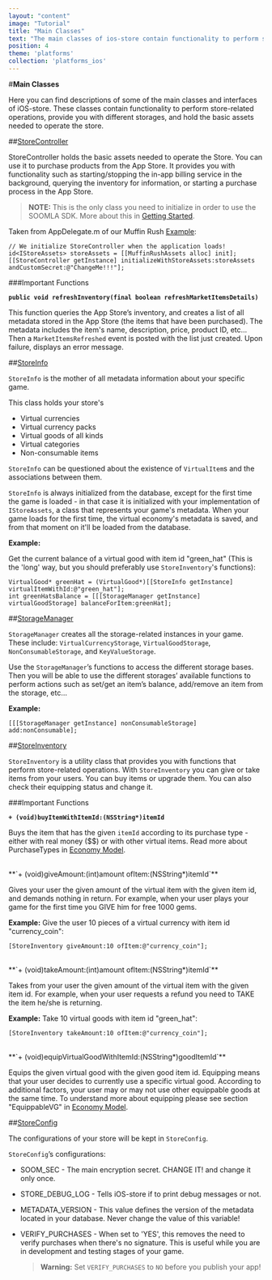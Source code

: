 ```yaml
---
layout: "content"
image: "Tutorial"
title: "Main Classes"
text: "The main classes of ios-store contain functionality to perform store-related operations, provide you with different storages, and hold the basic assets needed to operate the store."
position: 4
theme: 'platforms'
collection: 'platforms_ios'
---
```


#**Main Classes**

Here you can find descriptions of some of the main classes and interfaces of iOS-store. These classes contain functionality to perform store-related operations, provide you with different storages, and hold the basic assets needed to operate the store.

##[StoreController](https://github.com/soomla/ios-store/blob/master/SoomlaiOSStore/StoreController.h)

StoreController holds the basic assets needed to operate the Store. You can use it to purchase products from the App Store. It provides you with functionality such as starting/stopping the in-app billing service in the background, querying the inventory for information, or starting a purchase process in the App Store.

> **NOTE:** This is the only class you need to initialize in order to use the SOOMLA SDK. More about this in [Getting Started](/docs/platforms/ios/soomla/GettingStarted).

Taken from AppDelegate.m of our Muffin Rush [Example](https://github.com/soomla/ios-store/tree/master/SoomlaiOSStoreExample/SoomlaiOSStoreExample):

```
// We initialize StoreController when the application loads!
id<IStoreAssets> storeAssets = [[MuffinRushAssets alloc] init];
[[StoreController getInstance] initializeWithStoreAssets:storeAssets andCustomSecret:@"ChangeMe!!!"];
```

###Important Functions

**`public void refreshInventory(final boolean refreshMarketItemsDetails)`**

This function queries the App Store’s inventory, and creates a list of all metadata stored in the App Store (the items that have been purchased). The metadata includes the item's name, description, price, product ID, etc… Then a `MarketItemsRefreshed` event is posted with the list just created. Upon failure, displays an error message.

##[StoreInfo](https://github.com/soomla/ios-store/blob/master/SoomlaiOSStore/data/StoreInfo.h)

`StoreInfo` is the mother of all metadata information about your specific game.

This class holds your store's

- Virtual currencies
- Virtual currency packs
- Virtual goods of all kinds
- Virtual categories
- Non-consumable items

`StoreInfo` can be questioned about the existence of `VirtualItem`s and the associations between them.

`StoreInfo` is always initialized from the database, except for the first time the game is loaded - in that case it is initialized with your implementation of `IStoreAssets`, a class that represents your game's metadata. When your game loads for the first time, the virtual economy's metadata is saved, and from that moment on it'll be loaded from the database.

**Example:**

Get the current balance of a virtual good with item id "green_hat" (This is the 'long' way, but you should preferably use `StoreInventory`'s functions):
```
VirtualGood* greenHat = (VirtualGood*)[[StoreInfo getInstance] virtualItemWithId:@"green_hat"];
int greenHatsBalance = [[[StorageManager getInstance] virtualGoodStorage] balanceForItem:greenHat];
```
##[StorageManager](https://github.com/soomla/ios-store/blob/master/SoomlaiOSStore/data/StorageManager.h)

`StorageManager` creates all the storage-related instances in your game. These include: `VirtualCurrencyStorage`, `VirtualGoodStorage`, `NonConsumableStorage`, and `KeyValueStorage`.

Use the `StorageManager`’s functions to access the different storage bases. Then you will be able to use the different storages’ available functions to perform actions such as set/get an item’s balance, add/remove an item from the storage, etc…

**Example:**
```
[[[StorageManager getInstance] nonConsumableStorage] add:nonConsumable];
```

##[StoreInventory](https://github.com/soomla/ios-store/blob/master/SoomlaiOSStore/StoreInventory.h)

`StoreInventory` is a utility class that provides you with functions that perform store-related operations. With `StoreInventory` you can give or take items from your users. You can buy items or upgrade them. You can also check their equipping status and change it.

###Important Functions

**`+ (void)buyItemWithItemId:(NSString*)itemId`**

Buys the item that has the given `itemId` according to its purchase type - either with real money ($$) or with other virtual items. Read more about PurchaseTypes in [Economy Model](/docs/platforms/ios/soomla/economy/EconomyModel).

<br>
**`+ (void)giveAmount:(int)amount ofItem:(NSString*)itemId`**

Gives your user the given amount of the virtual item with the given item id, and demands nothing in return. For example, when your user plays your game for the first time you GIVE him for free 1000 gems.

**Example:** Give the user 10 pieces of a virtual currency with item id "currency_coin":
```
[StoreInventory giveAmount:10 ofItem:@"currency_coin"];
```

<br>
**`+ (void)takeAmount:(int)amount ofItem:(NSString*)itemId`**

Takes from your user the given amount of the virtual item with the given item id. For example, when your user requests a refund you need to TAKE the item he/she is returning.

**Example:** Take 10 virtual goods with item id "green_hat":
```
[StoreInventory takeAmount:10 ofItem:@"currency_coin"];
```

<br>
**`+ (void)equipVirtualGoodWithItemId:(NSString*)goodItemId`**

Equips the given virtual good with the given good item id. Equipping means that your user decides to currently use a specific virtual good. According to additional factors, your user may or may not use other equippable goods at the same time. To understand more about equipping please see section "EquippableVG" in [Economy Model](/docs/platforms/ios/soomla/economy/EconomyModel).


##[StoreConfig](https://github.com/soomla/ios-store/blob/master/SoomlaiOSStore/StoreConfig.h)

The configurations of your store will be kept in `StoreConfig`.

`StoreConfig`’s configurations:

- SOOM_SEC - The main encryption secret. CHANGE IT! and change it only once.

- STORE_DEBUG_LOG - Tells iOS-store if to print debug messages or not.

- METADATA_VERSION - This value defines the version of the metadata located in your database. Never change the value of this variable!

- VERIFY_PURCHASES - When set to 'YES', this removes the need to verify purchases when there's no signature. This is useful while you are in development and testing stages of your game.

    >  **Warning:** Set `VERIFY_PURCHASES` to `NO` before you publish your app!
